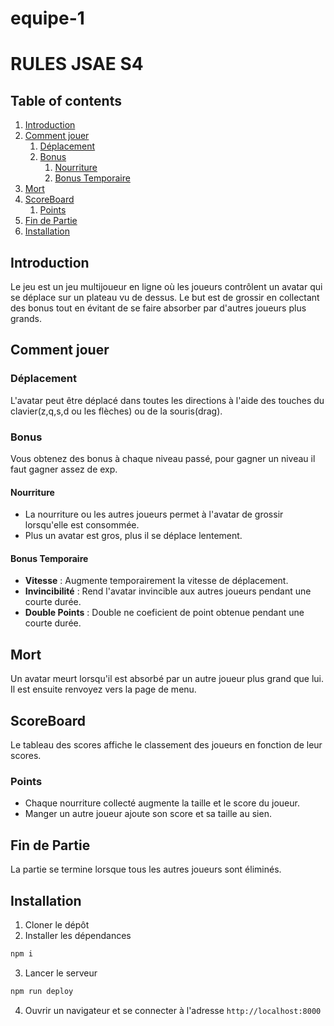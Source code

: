 # equipe-1
# RULES JSAE S4

## Table of contents
1. [Introduction](#introduction)
2. [Comment jouer](#howto)
    1. [Déplacement](#deplacement)
    2. [Bonus](#bonus)
        1. [Nourriture](#bonusparagraph)
        2. [Bonus Temporaire](#tempparagraph)
3. [Mort](#death)
4. [ScoreBoard](#board)
    1. [Points](#points)
5. [Fin de Partie](#end)
6. [Installation](#installation)

## Introduction <a name="introduction"></a>
Le jeu est un jeu multijoueur en ligne où les joueurs contrôlent un avatar qui se déplace sur un plateau vu de dessus. Le but est de grossir en collectant des bonus tout en évitant de se faire absorber par d'autres joueurs plus grands.

## Comment jouer <a name="howto"></a>

### Déplacement <a name="deplacement"></a>
L'avatar peut être déplacé dans toutes les directions à l'aide des touches du clavier(z,q,s,d ou les flèches) ou de la souris(drag).

### Bonus <a name="bonus"></a>
Vous obtenez des bonus à chaque niveau passé, pour gagner un niveau il faut gagner assez de exp.

#### Nourriture <a name="bonusparagraph"></a>
- La nourriture ou les autres joueurs permet à l'avatar de grossir lorsqu'elle est consommée.
- Plus un avatar est gros, plus il se déplace lentement.

#### Bonus Temporaire <a name="tempparagraph"></a>
- **Vitesse** : Augmente temporairement la vitesse de déplacement.
- **Invincibilité** : Rend l'avatar invincible aux autres joueurs pendant une courte durée.
- **Double Points** : Double ne coeficient de point obtenue pendant une courte durée.

## Mort <a name="death"></a>
Un avatar meurt lorsqu'il est absorbé par un autre joueur plus grand que lui. Il est ensuite renvoyez vers la page de menu.

## ScoreBoard <a name="board"></a>
Le tableau des scores affiche le classement des joueurs en fonction de leur scores.

### Points <a name="points"></a>
- Chaque nourriture collecté augmente la taille et le score du joueur.
- Manger un autre joueur ajoute son score et sa taille au sien.

## Fin de Partie <a name="end"></a>
La partie se termine lorsque tous les autres joueurs sont éliminés.

## Installation <a name="installation"></a>
1. Cloner le dépôt
2. Installer les dépendances
```bash
npm i
```
3. Lancer le serveur
```bash
npm run deploy
```
4. Ouvrir un navigateur et se connecter à l'adresse `http://localhost:8000`
